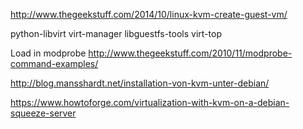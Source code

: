 http://www.thegeekstuff.com/2014/10/linux-kvm-create-guest-vm/  

python-libvirt virt-manager libguestfs-tools virt-top  

Load in modprobe http://www.thegeekstuff.com/2010/11/modprobe-command-examples/  

http://blog.mansshardt.net/installation-von-kvm-unter-debian/  

https://www.howtoforge.com/virtualization-with-kvm-on-a-debian-squeeze-server

